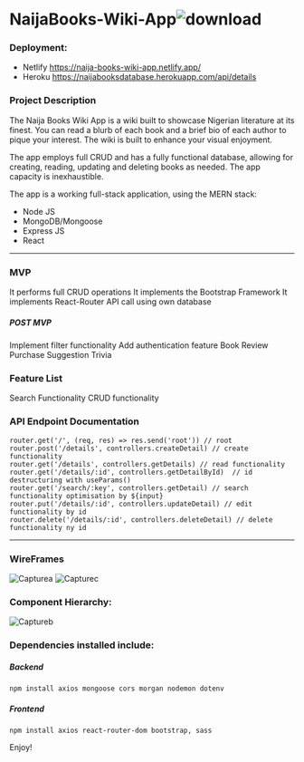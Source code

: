 # NaijaBooks-Wiki-App![download](https://user-images.githubusercontent.com/64249873/165435809-58ba6fb2-4590-48c8-9421-d2df432fbc60.png)


### Deployment:
- Netlify  https://naija-books-wiki-app.netlify.app/
- Heroku   https://naijabooksdatabase.herokuapp.com/api/details

### Project Description
The Naija Books Wiki App is a wiki built to showcase Nigerian literature at its finest. 
You can read a blurb of each book and a brief bio of each author to pique your interest. 
The wiki is built to enhance your visual enjoyment.

The app employs full CRUD and has a fully functional database, allowing for creating, reading, updating and deleting books as needed. The app capacity is inexhaustible.

The app is a working full-stack application, using the MERN stack:
- Node JS
- MongoDB/Mongoose
- Express JS
- React

---

### MVP
It performs full CRUD operations
It implements the Bootstrap Framework
It implements React-Router
API call using own database

##### POST MVP
Implement filter functionality
Add authentication feature
Book Review 
Purchase Suggestion
Trivia

### Feature List
Search Functionality
CRUD functionality

### API Endpoint Documentation
```terminal
router.get('/', (req, res) => res.send('root')) // root 
router.post('/details', controllers.createDetail) // create functionality
router.get('/details', controllers.getDetails) // read functionality
router.get('/details/:id', controllers.getDetailById)  // id destructuring with useParams()
router.get('/search/:key', controllers.getDetail) // search functionality optimisation by ${input}
router.put('/details/:id', controllers.updateDetail) // edit functionality by id
router.delete('/details/:id', controllers.deleteDetail) // delete functionality ny id
```
---

### WireFrames
![Capturea](https://user-images.githubusercontent.com/64249873/165430986-676a6f05-9d79-4b88-a2fd-35fbc7f792ab.JPG)
![Capturec](https://user-images.githubusercontent.com/64249873/165435630-a9de2e16-3c65-4f47-9233-cec60f437a59.JPG)


### Component Hierarchy:
![Captureb](https://user-images.githubusercontent.com/64249873/165433417-0188314f-1d3d-4279-bde2-801124cbe182.JPG)

### Dependencies installed include:

##### Backend
```terminal
npm install axios mongoose cors morgan nodemon dotenv
```
##### Frontend
```terminal
npm install axios react-router-dom bootstrap, sass
```

Enjoy!






